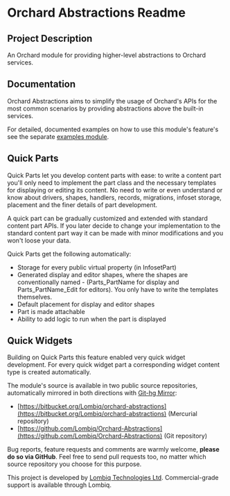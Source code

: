 # Orchard Abstractions Readme



## Project Description

An Orchard module for providing higher-level abstractions to Orchard services.


## Documentation

Orchard Abstractions aims to simplify the usage of Orchard's APIs for the most common scenarios by providing abstractions above the built-in services.

For detailed, documented examples on how to use this module's feature's see the separate [examples module](https://github.com/Lombiq/Orchard-Abstractions-Examples).


## Quick Parts

Quick Parts let you develop content parts with ease: to write a content part you'll only need to implement the part class and the necessary templates for displaying or editing its content. No need to write or even understand or know about drivers, shapes, handlers, records, migrations, infoset storage, placement and the finer details of part development.

A quick part can be gradually customized and extended with standard content part APIs. If you later decide to change your implementation to the standard content part way it can be made with minor modifications and you won't loose your data.

Quick Parts get the following automatically:

- Storage for every public virtual property (in InfosetPart)
- Generated display and editor shapes, where the shapes are conventionally named - (Parts_PartName for display and Parts_PartName_Edit for editors). You only have to write the templates themselves.
- Default placement for display and editor shapes
- Part is made attachable
- Ability to add logic to run when the part is displayed


## Quick Widgets

Building on Quick Parts this feature enabled very quick widget development. For every quick widget part a corresponding widget content type is created automatically.

The module's source is available in two public source repositories, automatically mirrored in both directions with [Git-hg Mirror](https://githgmirror.com):

- [https://bitbucket.org/Lombiq/orchard-abstractions](https://bitbucket.org/Lombiq/orchard-abstractions) (Mercurial repository)
- [https://github.com/Lombiq/Orchard-Abstractions](https://github.com/Lombiq/Orchard-Abstractions) (Git repository)

Bug reports, feature requests and comments are warmly welcome, **please do so via GitHub**.
Feel free to send pull requests too, no matter which source repository you choose for this purpose.

This project is developed by [Lombiq Technologies Ltd](http://lombiq.com/). Commercial-grade support is available through Lombiq.